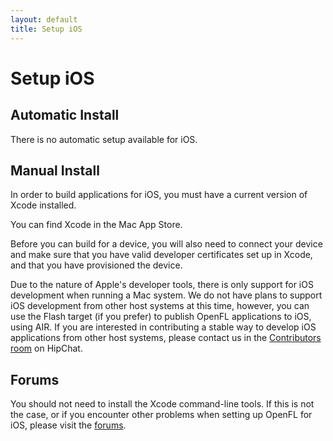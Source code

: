 ```yaml
---
layout: default
title: Setup iOS
---
```


# Setup iOS

## Automatic Install

There is no automatic setup available for iOS.

## Manual Install

In order to build applications for iOS, you must have a current version of Xcode installed.

You can find Xcode in the Mac App Store.

Before you can build for a device, you will also need to connect your device and make sure that you have valid developer certificates set up in Xcode, and that you have provisioned the device.

Due to the nature of Apple's developer tools, there is only support for iOS development when running a Mac system. We do not have plans to support iOS development from other host systems at this time, however, you can use the Flash target (if you prefer) to publish OpenFL applications to iOS, using AIR. If you are interested in contributing a stable way to develop iOS applications from other host systems, please contact us in the [Contributors room](http://www.hipchat.com/ggsrxiqGV) on HipChat.

## Forums

You should not need to install the Xcode command-line tools. If this is not the case, or if you encounter other problems when setting up OpenFL for iOS, please visit the [forums](http://www.openfl.org/community/installing-openfl/).

